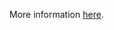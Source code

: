 More information [here](https://docs.prismacloud.io/en/enterprise-edition/policy-reference/aws-policies/aws-logging-policies/logging-19).
